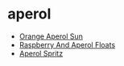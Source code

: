 # aperol

 * [Orange Aperol Sun](index/o/orange-aperol-sun-351541.json)
 * [Raspberry And Aperol Floats](index/r/raspberry-and-aperol-floats-51175390.json)
 * [Aperol Spritz](index/a/aperol-spritz.json)
